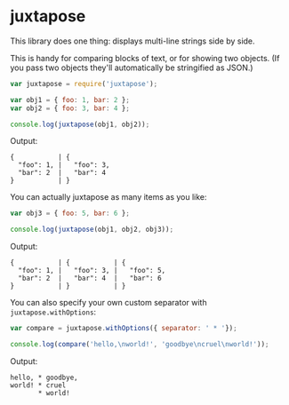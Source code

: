 juxtapose
=========

This library does one thing: displays multi-line strings side by side.

This is handy for comparing blocks of text, or for showing two objects. (If you
pass two objects they'll automatically be stringified as JSON.)

```javascript
var juxtapose = require('juxtapose');

var obj1 = { foo: 1, bar: 2 };
var obj2 = { foo: 3, bar: 4 };

console.log(juxtapose(obj1, obj2));
```

Output:

    {           | {
      "foo": 1, |   "foo": 3,
      "bar": 2  |   "bar": 4
    }           | }

You can actually juxtapose as many items as you like:

```javascript
var obj3 = { foo: 5, bar: 6 };

console.log(juxtapose(obj1, obj2, obj3));
```

Output:

    {           | {           | {
      "foo": 1, |   "foo": 3, |   "foo": 5,
      "bar": 2  |   "bar": 4  |   "bar": 6
    }           | }           | }

You can also specify your own custom separator with `juxtapose.withOptions`:

```javascript
var compare = juxtapose.withOptions({ separator: ' * '});

console.log(compare('hello,\nworld!', 'goodbye\ncruel\nworld!'));
```

Output:

    hello, * goodbye,
    world! * cruel
           * world!

